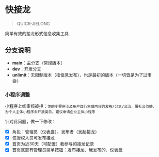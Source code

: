 # 快接龙
> QUICK-JIELONG

简单有效的接龙形式信息收集工具

## 分支说明

* **main**：主分支（常规版本）
* **dev**：开发分支
* **unlimit**：无限制版本（指信息发布），也是最初的版本（一切皆是为了过审😄）

### 小程序调整

小程序上线审核被拒：`你的小程序涉及用户自行生成内容的发布/分享/交流，属社交范畴，为个人主体小程序未开放类目，建议申请企业主体小程序`

针对此问题，做一下修改：

- [x] 角色：管理员（仪表盘）、发布者（发起接龙）
- [x] 仅授权人员可发布接龙
- [x] 首页为近30天（可配置）我参与的接龙记录
- [x] 首页底部有管理员菜单按钮：发布接龙、我发布的、仪表盘
